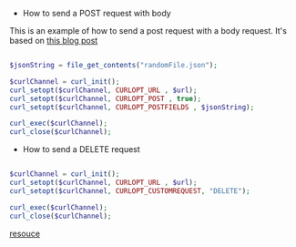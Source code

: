 * How to send a POST request with body

This is an example of how to send a post request with a body request.
It's based on [this blog post](http://web.ontuts.com/tutoriales/aprendiendo-a-utilizar-la-libreria-curl-en-php/)

```php

$jsonString = file_get_contents("randomFile.json"); 

$curlChannel = curl_init();
curl_setopt($curlChannel, CURLOPT_URL , $url);
curl_setopt($curlChannel, CURLOPT_POST , true);
curl_setopt($curlChannel, CURLOPT_POSTFIELDS , $jsonString);

curl_exec($curlChannel);
curl_close($curlChannel);
```

* How to send a DELETE request

```php

$curlChannel = curl_init();
curl_setopt($curlChannel, CURLOPT_URL , $url);
curl_setopt($curlChannel, CURLOPT_CUSTOMREQUEST, "DELETE");

curl_exec($curlChannel);
curl_close($curlChannel);
```
[resouce](http://stackoverflow.com/a/17935536)
